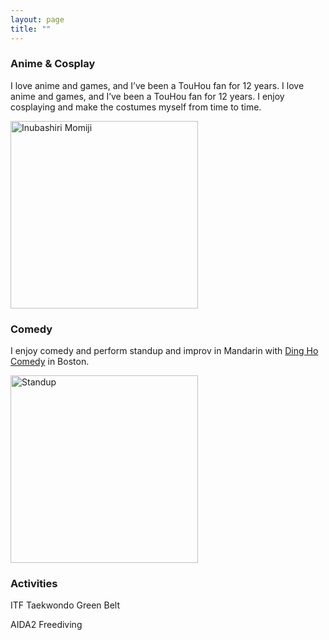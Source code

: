 ```yaml
---
layout: page
title: ""
---
```


### Anime & Cosplay

I love anime and games, and I’ve been a TouHou fan for 12 years. I love anime and games, and I’ve been a TouHou fan for 12 years. I enjoy cosplaying and make the costumes myself from time to time.

<img src="/momiji.jpg" alt="Inubashiri Momiji" width="300"/>


### Comedy

I enjoy comedy and perform standup and improv in Mandarin with [Ding Ho Comedy](https://www.eventbrite.com/o/dingho-comedy-33952860901) in Boston.

<img src="/standup.jpg" alt="Standup" width="300"/>

### Activities

ITF Taekwondo Green Belt

AIDA2 Freediving
